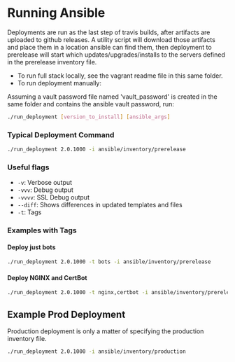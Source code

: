 # Running Ansible

Deployments are run as the last step of travis builds, after artifacts
are uploaded to github releases. A utility script will download those artifacts
and place them in a location ansible can find them, then deployment to
prerelease will start which updates/upgrades/installs to the servers
defined in the prerelease inventory file.

- To run full stack locally, see the vagrant readme file in this same folder.
- To run deployment manually:

Assuming a vault password file named 'vault_password' is created in the same
folder and contains the ansible vault password, run:

```bash
./run_deployment [version_to_install] [ansible_args]
```

### Typical Deployment Command

```bash
./run_deployment 2.0.1000 -i ansible/inventory/prerelease
```

### Useful flags

- `-v`: Verbose output
- `-vvv`: Debug output
- `-vvvv`: SSL Debug output
- `--diff`: Shows differences in updated templates and files
- `-t`: Tags

### Examples with Tags

#### Deploy just bots

```bash
./run_deployment 2.0.1000 -t bots -i ansible/inventory/prerelease
```

#### Deploy NGINX and CertBot

```bash
./run_deployment 2.0.1000 -t nginx,certbot -i ansible/inventory/prerelease
```

## Example Prod Deployment

Production deployment is only a matter of specifying the production inventory file.

```bash
./run_deployment 2.0.1000 -i ansible/inventory/production
```